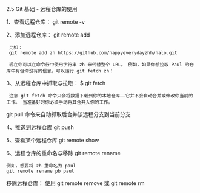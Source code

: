 2.5 Git 基础 - 远程仓库的使用

1、查看远程仓库：
     git remote -v

2、添加远程仓库：
     git remote add <shortname> <url>
     
     比如：
     git remote add zh https://github.com/happyeverydayzhh/halo.git
     
     现在你可以在命令行中使用字符串 zh 来代替整个 URL。 例如，如果你想拉取 Paul 的仓库中有但你没有的信息，可以运行 git fetch zh：
     
3、从远程仓库中抓取与拉取：
     $ git fetch <remote>
     
     注意 git fetch 命令只会将数据下载到你的本地仓库——它并不会自动合并或修改你当前的工作。 当准备好时你必须手动将其合并入你的工作。
     
   git pull <remote>  命令来自动抓取后合并该远程分支到当前分支
   
4、推送到远程仓库
      git push <remote> <branch>
      
5、查看某个远程仓库
     git remote show <remote>
     
6、远程仓库的重命名与移除
    git remote rename <before> <after>
    
    例如，想要将 zh 重命名为 paul
    git remote rename pb paul
  
  移除远程仓库：
   使用 git remote remove <name> 或 git remote rm <name>


